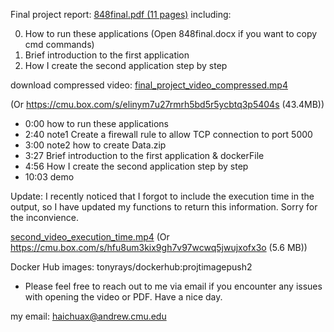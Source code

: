 
Final project report:
[848final.pdf (11 pages)](848final.pdf) 
including:

0. How to run these applications (Open 848final.docx if you want to copy cmd commands)
1. Brief introduction to the first application
2. How I create the second application step by step


download compressed video:
[final_project_video_compressed.mp4](final_project_video_compressed.mp4)

(Or https://cmu.box.com/s/elinym7u27rmrh5bd5r5ycbtq3p5404s (43.4MB))

- 0:00 how to run these applications
- 2:40 note1 Create a firewall rule to allow TCP connection to port 5000
- 3:00 note2 how to create Data.zip
- 3:27 Brief introduction to the first application & dockerFile
- 4:56 How I create the second application step by step
- 10:03 demo

Update: I recently noticed that I forgot to include the execution time in the output, so I have updated my functions to return this information. Sorry for the inconvience.

[second_video_execution_time.mp4](second_video_execution_time.mp4)
(Or https://cmu.box.com/s/hfu8um3kix9gh7v97wcwq5jwujxofx3o (5.6 MB))

Docker Hub images:
tonyrays/dockerhub:projtimagepush2

- Please feel free to reach out to me via email if you encounter any issues with opening the video or PDF. Have a nice day.

my email: haichuax@andrew.cmu.edu
